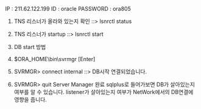 IP       : 211.62.122.199
ID       : oracle
PASSWORD : ora805

1. TNS 리스너가 올라와 있는지 확인
  ::>    lsnrctl status

2. TNS 리스너가 startup
  ::>    lsnrctl start

3. DB start 방법
 1. $ORA_HOME\bin\svrmgr [Enter]
 2. SVRMGR> connect internal ::> DB시작
    연결되었습니다.
 3. SVRMGR> quit
    Server Manager 완료
sqlplus로 들어가보면 DB가 살아있는지 여부를 알 수 있습니다.
listener가 살아있는지 여부가 NetWork에서의 DB연결에 영향을 줍니다.